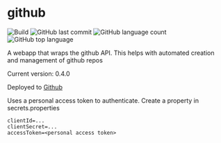 # github 
![Build](https://github.com/trevorism/github/actions/workflows/deploy.yml/badge.svg)
![GitHub last commit](https://img.shields.io/github/last-commit/trevorism/github)
![GitHub language count](https://img.shields.io/github/languages/count/trevorism/github)
![GitHub top language](https://img.shields.io/github/languages/top/trevorism/github)

A webapp that wraps the github API. This helps with automated creation and management of github repos

Current version: 0.4.0

Deployed to [Github](http://github.project.trevorism.com)

Uses a personal access token to authenticate. Create a property in secrets.properties
```properties
clientId=...
clientSecret=...
accessToken=<personal access token>
```